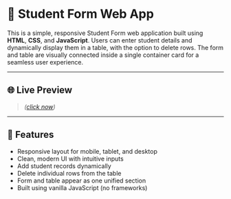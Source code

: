 # 📝 Student Form Web App

This is a simple, responsive Student Form web application built using **HTML**, **CSS**, and **JavaScript**. Users can enter student details and dynamically display them in a table, with the option to delete rows. The form and table are visually connected inside a single container card for a seamless user experience.

---

## 🌐 Live Preview

> _([click now](https://aldojason.github.io/Studentform/))_

---

## 📸 Features

- Responsive layout for mobile, tablet, and desktop
- Clean, modern UI with intuitive inputs
- Add student records dynamically
- Delete individual rows from the table
- Form and table appear as one unified section
- Built using vanilla JavaScript (no frameworks)

